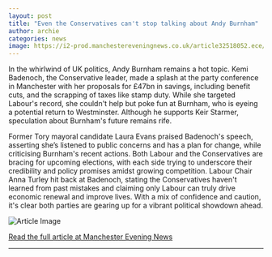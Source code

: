 ```yaml
---
layout: post
title: "Even the Conservatives can't stop talking about Andy Burnham"
author: archie
categories: news
image: https://i2-prod.manchestereveningnews.co.uk/article32518052.ece/ALTERNATES/s1200/0_Andy-Burnham-Bee-Network-improvements.jpg
---
```

In the whirlwind of UK politics, Andy Burnham remains a hot topic. Kemi Badenoch, the Conservative leader, made a splash at the party conference in Manchester with her proposals for £47bn in savings, including benefit cuts, and the scrapping of taxes like stamp duty. While she targeted Labour's record, she couldn't help but poke fun at Burnham, who is eyeing a potential return to Westminster. Although he supports Keir Starmer, speculation about Burnham's future remains rife. 

Former Tory mayoral candidate Laura Evans praised Badenoch's speech, asserting she’s listened to public concerns and has a plan for change, while criticising Burnham's recent actions. Both Labour and the Conservatives are bracing for upcoming elections, with each side trying to underscore their credibility and policy promises amidst growing competition. Labour Chair Anna Turley hit back at Badenoch, stating the Conservatives haven't learned from past mistakes and claiming only Labour can truly drive economic renewal and improve lives. With a mix of confidence and caution, it's clear both parties are gearing up for a vibrant political showdown ahead.

![Article Image](https://i2-prod.manchestereveningnews.co.uk/article32518052.ece/ALTERNATES/s1200/0_Andy-Burnham-Bee-Network-improvements.jpg)

[Read the full article at Manchester Evening News](https://www.manchestereveningnews.co.uk/news/greater-manchester-news/even-conservatives-cant-stop-talking-32635920)

---
